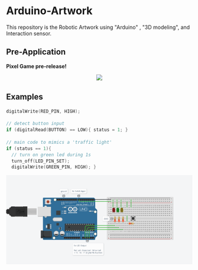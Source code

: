 # Arduino-Artwork
This repository is the Robotic Artwork using "Arduino" , "3D modeling", and Interaction sensor.

## Pre-Application

**Pixel Game pre-release!**

<p align="center">
  <img src="imgs/pre-release.gif">
</p>

## Examples

```ino
digitalWrite(RED_PIN, HIGH);

// detect button input
if (digitalRead(BUTTON) == LOW){ status = 1; }

// main code to mimics a 'traffic light'
if (status == 1){
  // turn on green led during 1s
  turn_off(LED_PIN_SET);
  digitalWrite(GREEN_PIN, HIGH); }
```

<p align="center">
  <img src="example/traffic_light.png">
</p>
